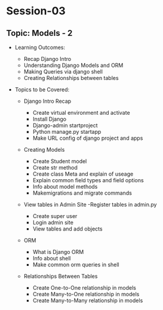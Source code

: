 # Session-03

 ## Topic:  Models - 2

  - Learning Outcomes:

    - Recap Django Intro 
    - Understanding Django Models and ORM
    - Making Queries via django shell
    - Creating Relationships between tables

  - Topics to be Covered:

    - Django Intro Recap
      - Create virtual environment and activate
      - Install Django
      - Django-admin startproject <projectName>
      - Python manage.py startapp <appName>
      - Make URL config of django project and apps


    -  Creating Models
       - Create Student model
       - Create str method
       - Create class Meta and explain of useage
       - Explain common field types and field options
       - Info about model methods
       - Makemigrations and migrate commands

    - View tables in Admin Site
       -Register tables in admin.py
       - Create super user
       - Login admin site
       - View tables and add objects

    - ORM
       - What is Django ORM
       - Info about shell
       - Make common orm queries in shell

    - Relationships Between Tables
       - Create One-to-One relationship in models
       - Create Many-to-One relationship in models
       - Create Many-to-Many relationship in models




